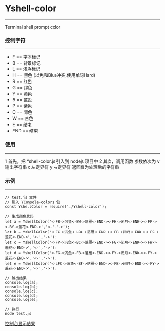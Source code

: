 # Yshell-color
***
Terminal shell prompt color

### 控制字符
***
* F == 字体标记
* B == 背景标记
* L == 浅色标记
* H == 黑色 (以免和Blue冲突,使用单词Hard)
* R == 红色
* G == 绿色
* Y == 黄色
* B == 蓝色
* P == 紫色
* C == 青色
* W == 白色
* E == 结束
* END == 结束

### 使用
***
1 首先，把 Yshell-color.js 引入到 nodejs 项目中
2 其次，调用函数 参数依次为 v 输出字符串 x 左定界符 y 右定界符 返回值为处理后的字符串

### 示例
***
```
// test.js 文件
// 引入 YConsole-colors 包
const YshellColor = require('./Yshell-color');

// 生成颜色代码
let a = YshellColor('<-FB->沉鱼<-BW->落雁<-END-><-FH->闭月<-END-><-FP-><-BY->羞花<-END->','<-','->');
let b = YshellColor('<-FC->沉鱼<-LBC->落雁<-END-><-FR->闭月<-END-><-FC->羞花<-END->','<-','->');
let c = YshellColor('<-FP->沉鱼<-BC->落雁<-END-><-FG->闭月<-END-><-FW->羞花<-END->','<-','->');
let d = YshellColor('<-FG->沉鱼<-FB->落雁<-END-><-FY->闭月<-END-><-FY->羞花<-END->','<-','->');
let e = YshellColor('<-LFC->沉鱼<-BP->落雁<-END-><-FB->闭月<-END-><-FY->羞花<-END->','<-','->');

// 输出结果
console.log(a);
console.log(b);
console.log(c);
console.log(d);
console.log(e);

// 执行
node test.js
```

[控制台显示结果](https://github.com/chenbimo/Yshell-color/blob/master/screenshot/1.png)